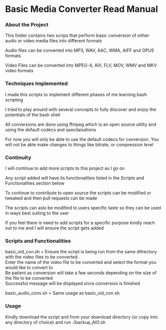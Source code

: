 # Basic Media Converter Read Manual

### About the Project

This folder contains two scrips that perform basic conversion of either audio or video media files into different formats

Audio files can be converted into MP3, WAV, AAC, WMA, AIFF and OPUS formats

Video Files can be converted into MPEG-4, AVI, FLV, MOV, WMV and MKV video formats 

### Techniques Implemented

I made this scripts to implement different phases of me learning bash scripting

I tried to play around with several concepts to fully discover and enjoy the potentials of the bash shell 

All conversions are done using ffmpeg which is an open source utility and using the default codecs and specilaisations

For now you will only be able to use the default codecs for conversion. You will not be able make changes to things like bitrate, or compression level 

### Continuity
I will continue to add more scripts to this project as I go on

Any script added will have its functionalities listed in the Scripts and Functionalities section below

To continue to contribute to open source the scripts can be modified or tweaked and then pull requests can be made 

The scripts can aslo be modifeid to users specific taste so they can be used in ways best suiting to the user

If you feel there is need to add scripts for a specific purpose kindly reach out to me and I will ensure the script gets added 

### Scripts and Functionalities
basic_vid_con.sh = Ensure the script is being run from the same difrectory with the video files to be converted. <br>
Enter the name of the video file to be converted and select the format you would like to convert to <br>
Be patient as conversion will take a few seconds depending on the size of the file to be converted <br>
Successful message will be displayed once conversion is finished <br>

basic_audio_conv.sh = Same usage as basic_vid_con.sh <br>
 

### Usage
Kindly download the script and from your download directory (or copy into any directory of choice) and run ./backup_AIO.sh
